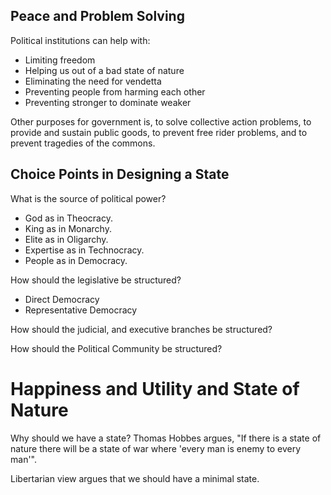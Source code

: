 
## Peace and Problem Solving

Political institutions can help with:

* Limiting freedom
* Helping us out of a bad state of nature
* Eliminating the need for vendetta
* Preventing people from harming each other
* Preventing stronger to dominate weaker

Other purposes for government is, to solve collective action problems,
to provide and sustain public goods, to prevent free rider problems,
and to prevent tragedies of the commons.

## Choice Points in Designing a State

What is the source of political power?

* God as in Theocracy.
* King as in Monarchy.
* Elite as in Oligarchy.
* Expertise as in Technocracy.
* People as in Democracy.

How should the legislative be structured?

* Direct Democracy
* Representative Democracy

How should the judicial, and executive branches be structured?

How should the Political Community be structured?

# Happiness and Utility and State of Nature

Why should we have a state? Thomas Hobbes argues, "If there is a state
of nature there will be a state of war where 'every man is enemy to
every man'".

Libertarian view argues that we should have a minimal state.
